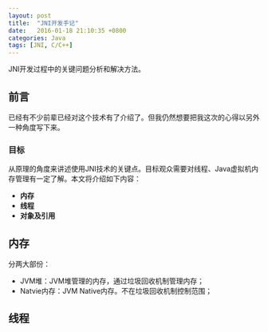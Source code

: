 ```yaml
---
layout: post
title:  "JNI开发手记"
date:   2016-01-18 21:10:35 +0800
categories: Java
tags: [JNI, C/C++]
---
```


JNI开发过程中的关键问题分析和解决方法。

## 前言

已经有不少前辈已经对这个技术有了介绍了。但我仍然想要把我这次的心得以另外一种角度写下来。

### 目标

从原理的角度来讲述使用JNI技术的关键点。目标观众需要对线程、Java虚拟机内存管理有一定了解。本文将介绍如下内容：

+ **内存**
+ **线程**
+ **对象及引用**

## 内存

分两大部份：
* JVM堆：JVM堆管理的内存，通过垃圾回收机制管理内存；
* Natvie内存：JVM Native内存。不在垃圾回收机制控制范围；

## 线程